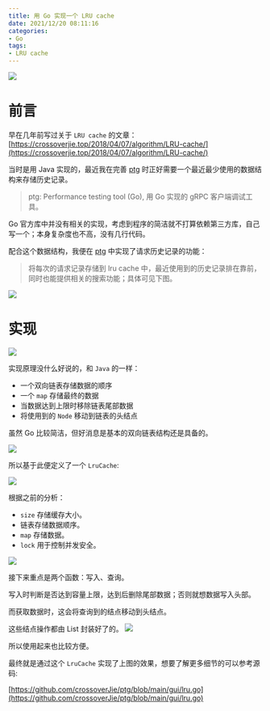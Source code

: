 ```yaml
---
title: 用 Go 实现一个 LRU cache
date: 2021/12/20 08:11:16 
categories: 
- Go
tags: 
- LRU cache
---
```


![](https://s2.loli.net/2021/12/20/Q6LHFvrl81RUVAm.jpg)

# 前言

早在几年前写过关于 `LRU cache` 的文章：
[https://crossoverjie.top/2018/04/07/algorithm/LRU-cache/](https://crossoverjie.top/2018/04/07/algorithm/LRU-cache/)

当时是用 Java 实现的，最近我在完善 [ptg](https://github.com/crossoverJie/ptg) 时正好需要一个最近最少使用的数据结构来存储历史记录。

> ptg: Performance testing tool (Go), 用 Go 实现的 gRPC 客户端调试工具。

Go 官方库中并没有相关的实现，考虑到程序的简洁就不打算依赖第三方库，自己写一个；本身复杂度也不高，没有几行代码。

<!--more-->

配合这个数据结构，我便在 [ptg](https://github.com/crossoverJie/ptg) 中实现了请求历史记录的功能：

> 将每次的请求记录存储到 lru cache 中，最近使用到的历史记录排在靠前，同时也能提供相关的搜索功能；具体可见下图。

![](https://s2.loli.net/2021/12/20/Arq5pxZoF2ksnXW.gif)

# 实现

![](https://s2.loli.net/2021/12/20/1MXvgZ32WaQ8U4s.jpg)

实现原理没什么好说的，和 `Java` 的一样：

- 一个双向链表存储数据的顺序
- 一个 `map` 存储最终的数据
- 当数据达到上限时移除链表尾部数据
- 将使用到的 `Node` 移动到链表的头结点

虽然 Go 比较简洁，但好消息是基本的双向链表结构还是具备的。

![](https://s2.loli.net/2021/12/20/nEHFimku5AYOqv9.jpg)

所以基于此便定义了一个 `LruCache`:

![](https://s2.loli.net/2021/12/20/iT2ZORsy4tL5mBC.jpg)

根据之前的分析：

- `size` 存储缓存大小。
- 链表存储数据顺序。
- `map` 存储数据。
- `lock` 用于控制并发安全。

![](https://s2.loli.net/2021/12/20/zpGjK4BWcITwfA2.jpg)

接下来重点是两个函数：写入、查询。

写入时判断是否达到容量上限，达到后删除尾部数据；否则就想数据写入头部。

而获取数据时，这会将查询到的结点移动到头结点。

这些结点操作都由 List 封装好了的。
![](https://s2.loli.net/2021/12/20/xUquXg2BMoTdGFC.jpg)

所以使用起来也比较方便。

最终就是通过这个 `LruCache` 实现了上图的效果，想要了解更多细节的可以参考源码:

[https://github.com/crossoverJie/ptg/blob/main/gui/lru.go](https://github.com/crossoverJie/ptg/blob/main/gui/lru.go)


